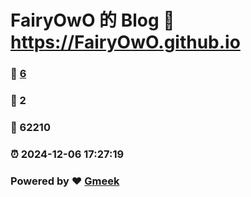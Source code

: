 # FairyOwO 的 Blog :link: https://FairyOwO.github.io 
### :page_facing_up: [6](https://FairyOwO.github.io/tag.html) 
### :speech_balloon: 2 
### :hibiscus: 62210 
### :alarm_clock: 2024-12-06 17:27:19 
### Powered by :heart: [Gmeek](https://github.com/Meekdai/Gmeek)
